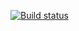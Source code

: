 [![Build status](https://ci.appveyor.com/api/projects/status/xogns9ak0nrqe84i?svg=true)](https://ci.appveyor.com/project/testNetology1/api-1-2)
